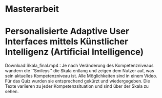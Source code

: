 # Masterarbeit
# Personalisierte Adaptive User Interfaces mittels Künstlicher Intelligenz (Artificial Intelligence)
Download Skala_final.mp4 :
Je nach Veränderung des Kompetenzniveaus wandern die ''Smileys'' die Skala entlang und zeigen dem Nutzer auf, was sein aktuelles Kompetenzniveau ist.
Alle Möglichkeiten sind in einem Video. Für das Quiz wurden sie entsprechend gekürzt und wiedergegeben.
Die Texte variieren zu jeder Kompetenzsituation und sind über der Skala zu sehen.
